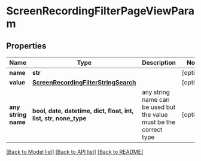 # ScreenRecordingFilterPageViewParam


## Properties
Name | Type | Description | Notes
------------ | ------------- | ------------- | -------------
**name** | **str** |  | [optional] 
**value** | [**ScreenRecordingFilterStringSearch**](ScreenRecordingFilterStringSearch.md) |  | [optional] 
**any string name** | **bool, date, datetime, dict, float, int, list, str, none_type** | any string name can be used but the value must be the correct type | [optional]

[[Back to Model list]](../README.md#documentation-for-models) [[Back to API list]](../README.md#documentation-for-api-endpoints) [[Back to README]](../README.md)


